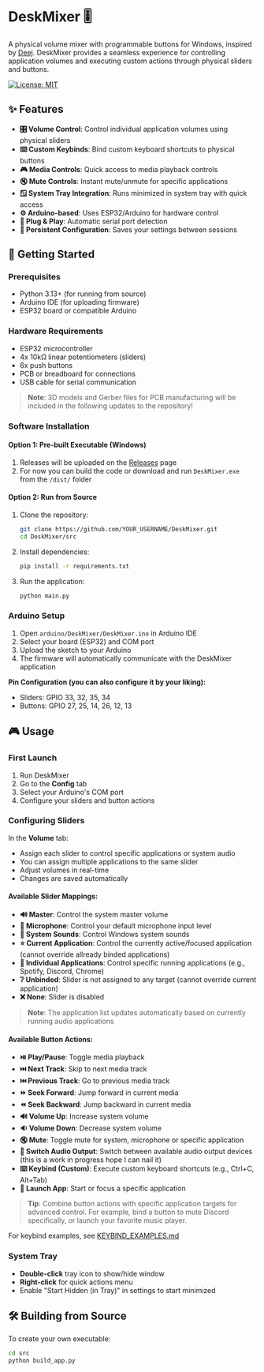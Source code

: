 # DeskMixer 🎚️

A physical volume mixer with programmable buttons for Windows, inspired by [Deej](https://github.com/omriharel/deej). DeskMixer provides a seamless experience for controlling application volumes and executing custom actions through physical sliders and buttons.

[![License: MIT](https://img.shields.io/badge/License-MIT-yellow.svg)](https://opensource.org/licenses/MIT)

## ✨ Features

- **🎛️ Volume Control**: Control individual application volumes using physical sliders
- **⌨️ Custom Keybinds**: Bind custom keyboard shortcuts to physical buttons
- **🎮 Media Controls**: Quick access to media playback controls
- **🔇 Mute Controls**: Instant mute/unmute for specific applications
- **🪟 System Tray Integration**: Runs minimized in system tray with quick access
- **⚙️ Arduino-based**: Uses ESP32/Arduino for hardware control
- **🔌 Plug & Play**: Automatic serial port detection
- **💾 Persistent Configuration**: Saves your settings between sessions

## 🚀 Getting Started

### Prerequisites

- Python 3.13+ (for running from source)
- Arduino IDE (for uploading firmware)
- ESP32 board or compatible Arduino

### Hardware Requirements

- ESP32 microcontroller
- 4x 10kΩ linear potentiometers (sliders)
- 6x push buttons
- PCB or breadboard for connections
- USB cable for serial communication

> **Note**: 3D models and Gerber files for PCB manufacturing will be included in the following updates to the repository!

### Software Installation

#### Option 1: Pre-built Executable (Windows)
1. Releases will be uploaded on the [Releases](../../releases) page
2. For now you can build the code or download and run `DeskMixer.exe` from the `/dist/` folder

#### Option 2: Run from Source
1. Clone the repository:
   ```bash
   git clone https://github.com/YOUR_USERNAME/DeskMixer.git
   cd DeskMixer/src
   ```

2. Install dependencies:
   ```bash
   pip install -r requirements.txt
   ```

3. Run the application:
   ```bash
   python main.py
   ```

### Arduino Setup

1. Open `arduino/DeskMixer/DeskMixer.ino` in Arduino IDE
2. Select your board (ESP32) and COM port
3. Upload the sketch to your Arduino
4. The firmware will automatically communicate with the DeskMixer application

**Pin Configuration (you can also configure it by your liking):**
- Sliders: GPIO 33, 32, 35, 34
- Buttons: GPIO 27, 25, 14, 26, 12, 13

## 🎮 Usage

### First Launch

1. Run DeskMixer
2. Go to the **Config** tab
3. Select your Arduino's COM port
4. Configure your sliders and button actions

### Configuring Sliders

In the **Volume** tab:
- Assign each slider to control specific applications or system audio
- You can assign multiple applications to the same slider
- Adjust volumes in real-time
- Changes are saved automatically

#### Available Slider Mappings:
- **🔊 Master**: Control the system master volume
- **🎤 Microphone**: Control your default microphone input level
- **🔔 System Sounds**: Control Windows system sounds
- **⭐ Current Application**: Control the currently active/focused application (cannot override allready binded applications)
- **🎵 Individual Applications**: Control specific running applications (e.g., Spotify, Discord, Chrome)
- **❔ Unbinded**: Slider is not assigned to any target (cannot override current application)
- **❌ None**: Slider is disabled

> **Note**: The application list updates automatically based on currently running audio applications

#### Available Button Actions:
- **⏯️ Play/Pause**: Toggle media playback
- **⏭️ Next Track**: Skip to next media track
- **⏮️ Previous Track**: Go to previous media track
- **⏩ Seek Forward**: Jump forward in current media
- **⏪ Seek Backward**: Jump backward in current media
- **🔊 Volume Up**: Increase system volume
- **🔉 Volume Down**: Decrease system volume
- **🔇 Mute**: Toggle mute for system, microphone or specific application
- **🔀 Switch Audio Output**: Switch between available audio output devices (this is a work in progress hope I can nail it)
- **⌨️ Keybind (Custom)**: Execute custom keyboard shortcuts (e.g., Ctrl+C, Alt+Tab)
- **🚀 Launch App**: Start or focus a specific application

> **Tip**: Combine button actions with specific application targets for advanced control. For example, bind a button to mute Discord specifically, or launch your favorite music player.


For keybind examples, see [KEYBIND_EXAMPLES.md](KEYBIND_EXAMPLES.md)

### System Tray

- **Double-click** tray icon to show/hide window
- **Right-click** for quick actions menu
- Enable "Start Hidden (in Tray)" in settings to start minimized

## 🛠️ Building from Source

To create your own executable:

```bash
cd src
python build_app.py
